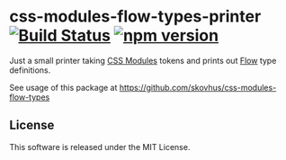 # css-modules-flow-types-printer [![Build Status](https://travis-ci.org/skovhus/css-modules-flow-types.svg?branch=master)](https://travis-ci.org/skovhus/css-modules-flow-types) [![npm version](https://badge.fury.io/js/css-modules-flow-types-printer.svg)](http://badge.fury.io/js/css-modules-flow-types-printer)

Just a small printer taking [CSS Modules](https://github.com/css-modules/css-modules) tokens
and prints out [Flow](https://flow.org/) type definitions.

See usage of this package at https://github.com/skovhus/css-modules-flow-types


## License
This software is released under the MIT License.
